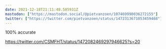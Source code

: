 ```yaml
---
date: 2021-12-18T21:11:48.585931Z
mastodon: ["https://mastodon.social/@pietvanzoen/107469990036272155"]
twitter: ["https://twitter.com/pietvanzoen/status/1472313671053459468"]
---
```

100% accurate 

https://twitter.com/CSMFHT/status/1472082469297946625?s=20
